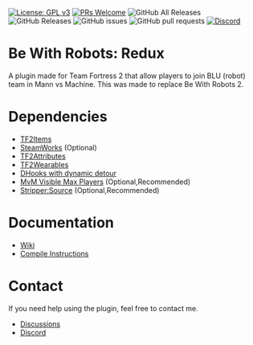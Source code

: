 [![License: GPL v3](https://img.shields.io/badge/License-GPL%20v3-blue.svg)](https://www.gnu.org/licenses/gpl-3.0)
[![PRs Welcome](https://img.shields.io/badge/PRs-welcome-brightgreen.svg?style=flat-square)](http://makeapullrequest.com)
![GitHub All Releases](https://img.shields.io/github/downloads/caxanga334/tf-bewithrobots-redux/total?style=flat-square)
![GitHub Releases](https://img.shields.io/github/downloads/caxanga334/tf-bewithrobots-redux/latest/total?style=flat-square)
![GitHub issues](https://img.shields.io/github/issues-raw/caxanga334/tf-bewithrobots-redux?style=flat-square)
![GitHub pull requests](https://img.shields.io/github/issues-pr-raw/caxanga334/tf-bewithrobots-redux?style=flat-square)
[![Discord](https://img.shields.io/discord/680494591585026113?label=discord&style=flat-square)](https://discord.gg/cSdu8Uf)

# Be With Robots: Redux
A plugin made for Team Fortress 2 that allow players to join BLU (robot) team in Mann vs Machine. This was made to replace Be With Robots 2.

# Dependencies
* [TF2Items](https://forums.alliedmods.net/showthread.php?p=1050170)
* [SteamWorks](https://forums.alliedmods.net/showthread.php?t=229556) (Optional)
* [TF2Attributes](https://github.com/nosoop/tf2attributes)
* [TF2Wearables](https://github.com/nosoop/sourcemod-tf2wearables)
* [DHooks with dynamic detour](https://github.com/peace-maker/DHooks2/releases)
* [MvM Visible Max Players](https://forums.alliedmods.net/showpost.php?p=1819270) (Optional,Recommended)
* [Stripper:Source](http://www.bailopan.net/stripper/snapshots/1.2/) (Optional,Recommended)

# Documentation
* [Wiki](https://github.com/caxanga334/tf-bewithrobots-redux/wiki)
* [Compile Instructions](https://github.com/caxanga334/tf-bewithrobots-redux/blob/master/COMPILE.md)

# Contact
If you need help using the plugin, feel free to contact me.
* [Discussions](https://github.com/caxanga334/tf-bewithrobots-redux/discussions)
* [Discord](https://discord.gg/cSdu8Uf)